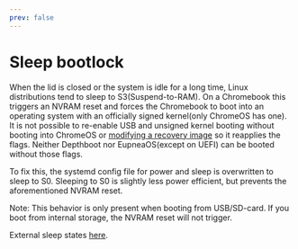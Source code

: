 ```yaml
---
prev: false
---
```


# Sleep bootlock

When the lid is closed or the system is idle for a long time, Linux distributions tend to sleep to S3(Suspend-to-RAM).
On a Chromebook this triggers an NVRAM reset and forces the Chromebook to boot into an operating system with an
officially signed kernel(only ChromeOS has one). It is not possible to re-enable USB and unsigned kernel booting without
booting into ChromeOS or [modifying a recovery image](https://www.chromium.org/chromium-os/developer-information-for-chrome-os-devices/workaround-for-battery-discharge-in-dev-mode/) so it reapplies the flags. Neither Depthboot nor EupneaOS(except on UEFI) can be booted without those flags.

To fix this, the systemd config file for power and sleep is overwritten to sleep to S0. Sleeping to S0 is slightly
less power efficient, but prevents the aforementioned NVRAM reset.

Note: This behavior is only present when booting from USB/SD-card. If you boot from internal storage, the NVRAM reset
will not trigger.

External sleep states [here](https://www.kernel.org/doc/Documentation/power/states.txt).
